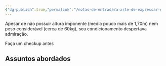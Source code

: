 ```yaml
---
{"dg-publish":true,"permalink":"/notas-de-entrada/a-arte-de-expressar-o-corpo-humano/","tags":["livro📚"],"updated":"2024-07-06T20:24:10.174-03:00"}
---
```



Apesar de não possuir altura imponente (media pouco mais de 1,70m) nem peso considerável (cerca de 60kg), seu condicionamento despertava admiração.

Faça um checkup antes

## Assuntos abordados